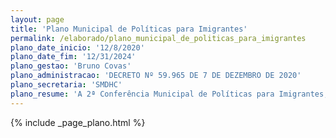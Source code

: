 ```yaml
---
layout: page
title: 'Plano Municipal de Políticas para Imigrantes'
permalink: /elaborado/plano_municipal_de_politicas_para_imigrantes
plano_date_inicio: '12/8/2020'
plano_date_fim: '12/31/2024'
plano_gestao: 'Bruno Covas'
plano_administracao: 'DECRETO Nº 59.965 DE 7 DE DEZEMBRO DE 2020'
plano_secretaria: 'SMDHC'
plano_resume: 'A 2ª Conferência Municipal de Políticas para Imigrantes, realizada em novembro de 2019, é fruto de um consolidado processo de construção de políticas públicas entre a Secretaria Municipal de Direitos Humanos (SMDHC) e a sociedade civil. Organizado pelo Conselho Municipal de Imigrantes (CMI), pela Comissão Organizadora (COM) e pela SMDHC, o evento reuniu mais de 800 pessoas e teve, como um de seus resultados, 78 propostas finais aprovadas. Um dos cinco objetivos definidos para a 2ª Conferência Municipal de Políticas para Imigrantes foi “propor bases para a criação de um Plano Municipal”. Sob este marco, o Plano tem como objetivo servir de instrumento de planejamento e implementação de ações concretas, intersetoriais, transversais e transparentes para a Prefeitura de São Paulo, durante o período de 2021-2024, conforme os princípios e diretrizes da Política Municipal para a População Imigrante. A matriz do Plano é composta por 8 Eixos, com objetivos estratégicos e 80 ações prioritárias, compostas por indicadores (incluindo Linha de Base), metas e atores responsáveis, bem como referências legais da Política Municipal para Imigrantes e da 2ª Conferência de Políticas para Imigrantes. Além disso, o documento conta com uma seção específica sobre o processo de monitoramento e avaliação.'
---
```

<div>
{% include _page_plano.html %}
</div>
